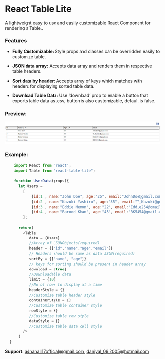 # React Table Lite

A lightweight easy to use and easily customizable React Component for rendering a Table..

### Features

 - **Fully Customizable:**
    Style props and classes can be overridden easily to customize table.

 - **JSON data array:**
    Accepts data array and renders them in respective table headers.
    
 - **Sort data by header:**
    Accepts array of keys which matches with headers for displaying sorted table data.    

 - **Download Table Data:**
    Use ‘download’ prop to enable a button that exports table data as .csv, button is also customizable, default is false.

### Preview:  
 <img src="https://github.com/adnanali17official/react-table-lite/blob/master/public/preview.png" alt="react-table-lite-preview.png?raw=true" />

### Example:
```js  
    import React from 'react';
    import Table from "react-table-lite";
    
    function UserData(props){
      let Users = 
        [
            {id:1 , name:"John Doe", age:"25", email:"JohnDoe@gmail.com"},
            {id:2 , name:"Kazuki Yashiro", age:"35", email:"Y_Kazuki@gmail.com"},
            {id:3 , name:"Eddie Memon", age:"22", email:"Eddie254@gmail.com"},
            {id:4 , name:"Barood Khan", age:"45", email:"BK5454@gmail.com"},
        ];
	
      return(
        <Table
           data = {Users}		
           //Array of JSONObjects(required)
           header = {["id","name","age","email"]}  
           // Headers should be same as data JSON(required)
           sortBy = {["name", "age"]}
           // keys for sorting should be present in header array
           download = {true}
           //Downloadable data 
           limit = {10}
           //No of rows to display at a time
           headerStyle = {}
           //Customize table header style
           containerStyle = {}
           //Customize table container style
           rowStyle = {}
           //Customize table row style
           dataStyle = {}
           //Customize table data cell style
        />
      )
  }
```
**Support**:  adnanali17official@gmail.com, daniyal_09.2005@hotmail.com
